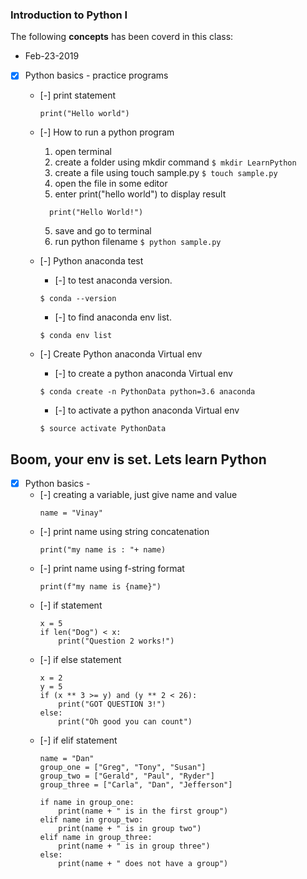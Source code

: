 ### Introduction to Python I ###

The following **concepts** has been coverd in this class:
* Feb-23-2019

* [x] Python basics - practice programs
    * [-] print statement
        ```
        print("Hello world")
        ```
    * [-] How to run a python program
        1. open terminal
        2. create a folder using mkdir command
        ``` $ mkdir LearnPython ```
        3. create a file using touch sample.py
        ``` $ touch sample.py ```
        4. open the file in some editor
        5. enter print("hello world") to display result
        ```
          print("Hello World!")
        ```
        5. save and go to terminal
        6. run python filename
        ``` $ python sample.py ```

    * [-] Python anaconda test
        * [-] to test anaconda version.
        ```
        $ conda --version
        ```
        * [-] to find anaconda env list.
        ```
        $ conda env list
        ```
    * [-] Create Python anaconda Virtual env
        * [-] to create a python anaconda Virtual env
        ```
        $ conda create -n PythonData python=3.6 anaconda
        ```
        * [-] to activate a python anaconda Virtual env
        ```
        $ source activate PythonData
        ```
## Boom, your env is set. Lets learn Python ##

* [x] Python basics - 
    * [-] creating a variable, just give name and value
        ```
        name = "Vinay"
        ```
    * [-] print name using string concatenation
        ```
        print("my name is : "+ name)
        ```
    * [-] print name using f-string format
        ```
        print(f"my name is {name}")
        ```
    * [-] if statement
        ```
        x = 5
        if len("Dog") < x:
            print("Question 2 works!")
        ```
    * [-] if else statement
        ```
        x = 2
        y = 5
        if (x ** 3 >= y) and (y ** 2 < 26):
            print("GOT QUESTION 3!")
        else:
            print("Oh good you can count")
        ```
    * [-] if elif statement
        ```
        name = "Dan"
        group_one = ["Greg", "Tony", "Susan"]
        group_two = ["Gerald", "Paul", "Ryder"]
        group_three = ["Carla", "Dan", "Jefferson"]

        if name in group_one:
            print(name + " is in the first group")
        elif name in group_two:
            print(name + " is in group two")
        elif name in group_three:
            print(name + " is in group three")
        else:
            print(name + " does not have a group")
        ```
